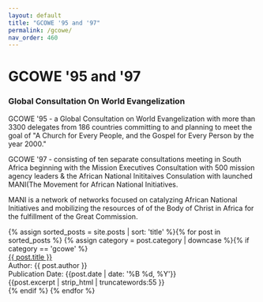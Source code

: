 ```yaml
---
layout: default
title: "GCOWE '95 and '97"
permalink: /gcowe/
nav_order: 460
---
```

<h1 class="category-title">GCOWE '95 and '97</h1>
<h3>Global Consultation On World Evangelization</h3>
<p>GCOWE '95 - a Global Consultation on World Evangelization with more than 3300 delegates from 186 countries committing to and planning to meet the goal of "A Church for Every People, and the Gospel for Every Person by the year 2000."</p>
<p>GCOWE '97 - consisting of ten separate consultations meeting in South Africa beginning with the Mission Executives Consultation with 500 mission agency leaders & the African National Inititaives Consulation with launched MANI(The Movement for African National Initiatives.</p>
<p>MANI is a network of networks focused on catalyzing African National Initiatives and mobilizing the resources of of the Body of Christ in Africa for the fulfillment of the Great Commission.</p>

<div class="article-container">
 {% assign sorted_posts = site.posts | sort: 'title' %}{% for post in sorted_posts %}
    {% assign category = post.category | downcase %}{% if category == 'gcowe' %}
      <div class="article-list">
        <div class="article-category"></div>
        <div class="article-summary">
          <a href="{{ post.url | prepend: site.baseurl }}">{{ post.title }}</a><br>
          <div class="author">Author: {{ post.author }}</div>
          <div class="publication-date">Publication Date: <time datetime="{{post.date | date: '%F'}}">{{post.date | date: '%B %d, %Y'}}</time></div>
          <div class="excerpt">{{post.excerpt | strip_html | truncatewords:55 }}</div>
        </div>
      </div>
    {% endif %}
  {% endfor %}
</div>
